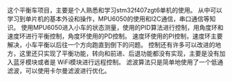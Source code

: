 这个平衡车项目，主要是个人熟悉和学习stm32f407zgt6单机的使用。
从中可以学习到单片机的基本外设和操作，MPU6050的使用和I2C通信，串口通信等知识。
使用MPU6050进入小车的状态测量，使用的PID算法进行控制，用角度环和速度环进行平衡控制，角度环使用的PD控制。
速度环使用的PI控制，速度环主要解决，小车平衡以后往一个方向跑直到倒下的问题。
控制还有许多可以改进的地方，这里还只实现了平衡功能，转向和前进、后退功能都没有实现，主要是没有加入蓝牙模块或者是 WiFi模块进行远程控制。
滤波算法只是简单地使用了一个低通滤波，可以使用卡尔曼滤波进行优化。
